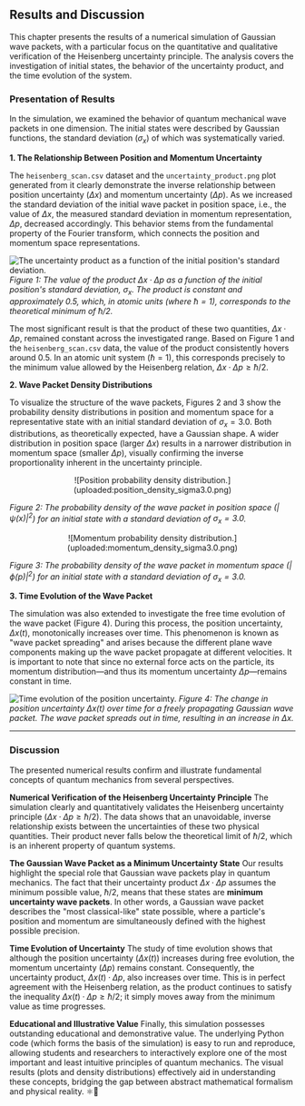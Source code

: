 ## Results and Discussion

This chapter presents the results of a numerical simulation of Gaussian wave packets, with a particular focus on the quantitative and qualitative verification of the Heisenberg uncertainty principle. The analysis covers the investigation of initial states, the behavior of the uncertainty product, and the time evolution of the system.

### Presentation of Results

In the simulation, we examined the behavior of quantum mechanical wave packets in one dimension. The initial states were described by Gaussian functions, the standard deviation ($σ_x$) of which was systematically varied.

**1. The Relationship Between Position and Momentum Uncertainty**

The `heisenberg_scan.csv` dataset and the `uncertainty_product.png` plot generated from it clearly demonstrate the inverse relationship between position uncertainty ($Δx$) and momentum uncertainty ($Δp$). As we increased the standard deviation of the initial wave packet in position space, i.e., the value of $Δx$, the measured standard deviation in momentum representation, $Δp$, decreased accordingly. This behavior stems from the fundamental property of the Fourier transform, which connects the position and momentum space representations.

![The uncertainty product as a function of the initial position's standard deviation.](uploaded:uncertainty_product.png)
*Figure 1: The value of the product $Δx·Δp$ as a function of the initial position's standard deviation, $σ_x$. The product is constant and approximately 0.5, which, in atomic units (where $ħ=1$), corresponds to the theoretical minimum of $ħ/2$.*

The most significant result is that the product of these two quantities, $Δx·Δp$, remained constant across the investigated range. Based on Figure 1 and the `heisenberg_scan.csv` data, the value of the product consistently hovers around $0.5$. In an atomic unit system ($ħ=1$), this corresponds precisely to the minimum value allowed by the Heisenberg relation, $Δx·Δp ≥ ħ/2$.

**2. Wave Packet Density Distributions**

To visualize the structure of the wave packets, Figures 2 and 3 show the probability density distributions in position and momentum space for a representative state with an initial standard deviation of $σ_x = 3.0$. Both distributions, as theoretically expected, have a Gaussian shape. A wider distribution in position space (larger $Δx$) results in a narrower distribution in momentum space (smaller $Δp$), visually confirming the inverse proportionality inherent in the uncertainty principle.

<center>
![Position probability density distribution.](uploaded:position_density_sigma3.0.png) 
</center>

*Figure 2: The probability density of the wave packet in position space ($|\psi(x)|^2$) for an initial state with a standard deviation of $σ_x = 3.0$.*

<center>
![Momentum probability density distribution.](uploaded:momentum_density_sigma3.0.png) 
</center>

*Figure 3: The probability density of the wave packet in momentum space ($|\phi(p)|^2$) for an initial state with a standard deviation of $σ_x = 3.0$.*

**3. Time Evolution of the Wave Packet**

The simulation was also extended to investigate the free time evolution of the wave packet (Figure 4). During this process, the position uncertainty, $Δx(t)$, monotonically increases over time. This phenomenon is known as "wave packet spreading" and arises because the different plane wave components making up the wave packet propagate at different velocities. It is important to note that since no external force acts on the particle, its momentum distribution—and thus its momentum uncertainty $Δp$—remains constant in time.

![Time evolution of the position uncertainty.](uploaded:free_spreading_sigma_x_t.png)
*Figure 4: The change in position uncertainty $Δx(t)$ over time for a freely propagating Gaussian wave packet. The wave packet spreads out in time, resulting in an increase in $Δx$.*

---

### Discussion

The presented numerical results confirm and illustrate fundamental concepts of quantum mechanics from several perspectives.

**Numerical Verification of the Heisenberg Uncertainty Principle**
The simulation clearly and quantitatively validates the Heisenberg uncertainty principle ($Δx·Δp ≥ ħ/2$). The data shows that an unavoidable, inverse relationship exists between the uncertainties of these two physical quantities. Their product never falls below the theoretical limit of $ħ/2$, which is an inherent property of quantum systems.

**The Gaussian Wave Packet as a Minimum Uncertainty State**
Our results highlight the special role that Gaussian wave packets play in quantum mechanics. The fact that their uncertainty product $Δx·Δp$ assumes the minimum possible value, $ħ/2$, means that these states are **minimum uncertainty wave packets**. In other words, a Gaussian wave packet describes the "most classical-like" state possible, where a particle's position and momentum are simultaneously defined with the highest possible precision.

**Time Evolution of Uncertainty**
The study of time evolution shows that although the position uncertainty ($Δx(t)$) increases during free evolution, the momentum uncertainty ($Δp$) remains constant. Consequently, the uncertainty product, $Δx(t)·Δp$, also increases over time. This is in perfect agreement with the Heisenberg relation, as the product continues to satisfy the inequality $Δx(t)·Δp ≥ ħ/2$; it simply moves away from the minimum value as time progresses.

**Educational and Illustrative Value**
Finally, this simulation possesses outstanding educational and demonstrative value. The underlying Python code (which forms the basis of the simulation) is easy to run and reproduce, allowing students and researchers to interactively explore one of the most important and least intuitive principles of quantum mechanics. The visual results (plots and density distributions) effectively aid in understanding these concepts, bridging the gap between abstract mathematical formalism and physical reality. ⚛️🔬
